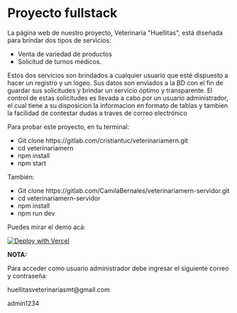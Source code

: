 <h1>Proyecto fullstack</h1>
<p>
La página web de nuestro proyecto, Veterinaria "Huellitas", está diseñada para brindar dos tipos de servicios:​
<ul>
<li type="square">Venta de variedad de productos</li>
<li type="square">Solicitud de turnos médicos.</li>
</ul>
Estos dos servicios son brindados a cualquier usuario que esté dispuesto a hacer un registro y un logeo. Sus datos son enviados a la BD con el fin de guardar sus solicitudes y brindar un servicio óptimo y transparente. El control de estas solicitudes es llevada a cabo por un usuario administrador, el cual tiene a su disposicion la informacion en formato de tablas y tambien la facilidad de contestar dudas a traves de correo electrónico
</p>
<p>
  Para probar este proyecto, en tu terminal:
</p>
<ul>
  <li type="square">Git clone https://gitlab.com/cristiantuc/veterinariamern.git</li>
  <li type="square">cd veterinariamern</li>
  <li type="square">npm install</li>
  <li type="square">npm start</li>
</ul>
<p>
 También:
</p>
<ul>
  <li type="square">Git clone https://gitlab.com/CamilaBernales/veterinariamern-servidor.git</li>
  <li type="square">cd veterinariamern-servidor</li>
  <li type="square">npm install</li>
  <li type="square">npm run dev</li>
</ul>
<p>Puedes mirar el demo acá:</p>
<a target="_blank" rel="noopener noreferrer" href="https://veterinariamern-front.vercel.app/"><img src="https://vercel.com/button" alt="Deploy with Vercel"/></a>
<p><strong>NOTA:</strong><p>
<p>Para acceder como usuario administrador debe ingresar el siguiente correo y contraseña: </p>
<p>huellitasveterinariasmt@gmail.com </p>
<p>admin1234</p>
